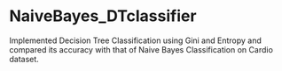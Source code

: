 # NaiveBayes_DTclassifier

Implemented Decision Tree Classification using Gini and Entropy and compared its accuracy with that of Naive Bayes Classification on Cardio dataset.

